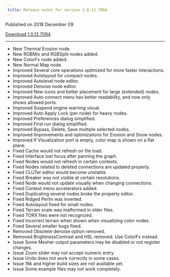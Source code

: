 ```yaml
---
 title: Release notes for version 1.0.12.7094
---
```


Published on 2018 December 09

<a href="http://medium.com/quadspinner/" class="btn btn-sm btn-primary">Download 1.0.12.7094</a>

***

<ul class="changelog">
<li class="new"><span>New</span>  Thermal Erosion node.</li>
<li class="new"><span>New</span>  RGBMix and RGBSplit nodes added.</li>
<li class="new"><span>New</span>  ColorFx node added.</li>
<li class="new"><span>New</span>  Normal Map node.</li>
<li class="improved"><span>Improved</span>  Several core operations optimized for more faster interactions.</li>
<li class="improved"><span>Improved</span>  Autolayout for compact nodes.</li>
<li class="improved"><span>Improved</span>  Autolevel node editor.</li>
<li class="improved"><span>Improved</span>  Denoise node editor.</li>
<li class="improved"><span>Improved</span>  New icons and better placement for large (extended) nodes.</li>
<li class="improved"><span>Improved</span>  Auto connect menu has better readability, and now only shows allowed ports.</li>
<li class="improved"><span>Improved</span>  Suspend engine warning visual.</li>
<li class="improved"><span>Improved</span>  Auto Apply Lock (per node) for heavy nodes.</li>
<li class="improved"><span>Improved</span>  Preferences dialog simplified.</li>
<li class="improved"><span>Improved</span>  First run dialog simplified.</li>
<li class="improved"><span>Improved</span>  Bypass, Delete, Save multiple selected nodes.</li>
<li class="improved"><span>Improved</span>  Improvements and optimizations for Erosion and Snow nodes.</li>
<li class="improved"><span>Improved</span>  If Visualization port is empty, color map is shown on a flat plane.</li>
<li class="fixed"><span>Fixed</span>  Cache would not refresh on file load.</li>
<li class="fixed"><span>Fixed</span>  Interface lost focus after panning the graph.</li>
<li class="fixed"><span>Fixed</span>  Nodes would not refresh in certain contexts.</li>
<li class="fixed"><span>Fixed</span>  Nodes related to deleted connections are updated properly.</li>
<li class="fixed"><span>Fixed</span>  CLUTer editor would become unstable.</li>
<li class="fixed"><span>Fixed</span>  Breaker was not visible at certain resolutions.</li>
<li class="fixed"><span>Fixed</span>  Node would not update visually when changing connections.</li>
<li class="fixed"><span>Fixed</span>  Context menu accelerators added.</li>
<li class="fixed"><span>Fixed</span>  Duplicating several nodes broke the property editor.</li>
<li class="fixed"><span>Fixed</span>  Ridged Perlin was inverted.</li>
<li class="fixed"><span>Fixed</span>  Autolayout fixed for small nodes.</li>
<li class="fixed"><span>Fixed</span>  Terrain scale was malformed in older files.</li>
<li class="fixed"><span>Fixed</span>  TORX files were not recognized.</li>
<li class="fixed"><span>Fixed</span>  Incorrect terrain when shown when visualizing color nodes.</li>
<li class="fixed"><span>Fixed</span>  Several smaller bugs fixed.</li>
<li class="removed"><span>Removed</span>  Obsolete denoise option removed.</li>
<li class="removed"><span>Removed</span>  BrightnessContrast and HSL removed. Use ColorFx instead.</li>
<li class="issue"><span>Issue</span>  Some Mesher output parameters may be disabled or not register changes.</li>
<li class="issue"><span>Issue</span>  Zoom slider may not accept numeric entry.</li>
<li class="issue"><span>Issue</span>  Undo does not work correctly in some cases.</li>
<li class="issue"><span>Issue</span>  16k and higher build sizes are not available yet.</li>
<li class="issue"><span>Issue</span>  Some example files may not work completely.</li>
</ul>
